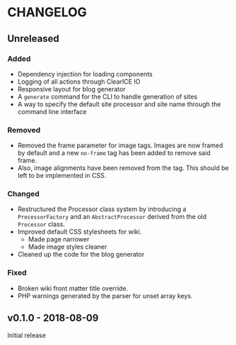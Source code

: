 # CHANGELOG

## Unreleased
### Added
- Dependency injection for loading components
- Logging of all actions through ClearICE IO
- Responsive layout for blog generator
- A `generate` command for the CLI to handle generation of sites
- A way to specify the default site processor and site name through the command line interface

### Removed
- Removed the frame parameter for image tags. Images are now framed by default and a new `no-frame` tag has been added to remove said frame.
- Also, image alignments have been removed from the tag. This should be left to be implemented in CSS.

### Changed
- Restructured the Processor class system by introducing a `ProcessorFactory` and an `AbstractProcessor` derived from the old `Processor` class.
- Improved default CSS stylesheets for wiki.
    - Made page narrower
    - Made image styles cleaner 
- Cleaned up the code for the blog generator

### Fixed
- Broken wiki front matter title override.
- PHP warnings generated by the parser for unset array keys.

## v0.1.0 - 2018-08-09
Initial release
